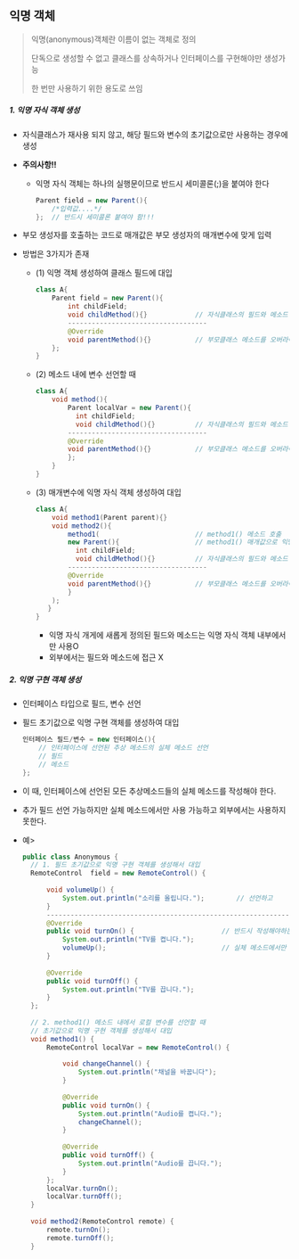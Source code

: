 ## 익명 객체

> 익명(anonymous)객체란 이름이 없는 객체로 정의
>
> 단독으로 생성할 수 없고 클래스를 상속하거나 인터페이스를 구현해야만 생성가능
>
> 한 번만 사용하기 위한 용도로 쓰임

##### 1. 익명 자식 객체 생성

- 자식클래스가 재사용 되지 않고, 해당 필드와 변수의 초기값으로만 사용하는 경우에 생성

- **주의사항!!**

  - 익명 자식 객체는 하나의 실행문이므로 반드시 세미콜론(;)을 붙여야 한다

    ```java
    Parent field = new Parent(){
        /*입력값....*/
    };  // 반드시 세미콜론 붙여야 함!!!
    ```

- 부모 생성자를 호출하는 코드로 매개값은 부모 생성자의 매개변수에 맞게 입력

- 방법은 3가지가 존재

  - (1) 익명 객체 생성하여 클래스 필드에 대입

    ```java
    class A{
        Parent field = new Parent(){
            int childField;
            void childMethod(){}			// 자식클래스의 필드와 메소드
            -----------------------------------
            @Override
            void parentMethod(){}			// 부모클래스 메소드를 오버라이딩
        };
    }
    ```

  - (2) 메소드 내에 변수 선언할 때

    ```java
    class A{
        void method(){
            Parent localVar = new Parent(){
              int childField;
              void childMethod(){}			// 자식클래스의 필드와 메소드
            -----------------------------------
            @Override
            void parentMethod(){}			// 부모클래스 메소드를 오버라이딩
            };
        }
    }
    ```

  - (3) 매개변수에 익명 자식 객체 생성하여 대입

    ```java
    class A{
        void method1(Parent parent){}
        void method2(){
            method1(						// method1() 메소드 호출
        	new Parent(){					// method1() 매개값으로 익명자식 객체 대입
              int childField;
              void childMethod(){}			// 자식클래스의 필드와 메소드
            -----------------------------------
            @Override
            void parentMethod(){}			// 부모클래스 메소드를 오버라이딩
            }
        );
       }
    }
    ```

    - 익명 자식 개게에 새롭게 정의된 필드와 메소드는 익명 자식 객체 내부에서만 사용O
    - 외부에서는 필드와 메소드에 접근 X

##### 2. 익명 구현 객체 생성

- 인터페이스 타입으로 필드, 변수 선언

- 필드 초기값으로 익명 구현 객체를 생성하여 대입

  ```java
  인터페이스 필드/변수 = new 인터페이스(){
      // 인터페이스에 선언된 추상 메소드의 실체 메소드 선언
      // 필드
      // 메소드
  };
  ```

- 이 때, 인터페이스에 선언된 모든 추상메소드들의 실체 메소드를 작성해야 한다.

- 추가 필드 선언 가능하지만 실체 메소드에서만 사용 가능하고 외부에서는 사용하지 못한다.

- 예>

  ```java
  public class Anonymous {
  	// 1. 필드 초기값으로 익명 구현 객체를 생성해서 대입
  	RemoteControl  field = new RemoteControl() {
  		
  		void volumeUp() {
  			System.out.println("소리를 올립니다.");		// 선언하고
  		}
  		-------------------------------------------------------------
  		@Override
  		public void turnOn() {						// 반드시 작성해야하는 실체 메소드
  			System.out.println("TV를 켭니다.");		
  			volumeUp();								// 실체 메소드에서만 사용 가능
  		}
  		
  		@Override
  		public void turnOff() {
  			System.out.println("TV를 끕니다.");
  		}
  	};
  	
  	// 2. method1() 메소드 내에서 로컬 변수를 선언할 때
  	// 초기값으로 익명 구현 객체를 생성해서 대입
  	void method1() {
  		RemoteControl localVar = new RemoteControl() {
  			
  			void changeChannel() {
  				System.out.println("채널을 바꿉니다");
  			}
  			
  			@Override
  			public void turnOn() {
  				System.out.println("Audio를 켭니다.");
  				changeChannel();
  			}
  			
  			@Override
  			public void turnOff() {
  				System.out.println("Audio를 끕니다.");	
  			}
  		};
  		localVar.turnOn();
  		localVar.turnOff();
  	}
  	
  	void method2(RemoteControl remote) {
  		remote.turnOn();
  		remote.turnOff();
  	}
  ```

  

